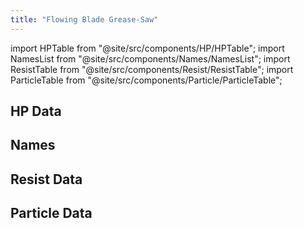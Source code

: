 ```yaml
---
title: "Flowing Blade Grease-Saw"
---
```


import HPTable from "@site/src/components/HP/HPTable";
import NamesList from "@site/src/components/Names/NamesList";
import ResistTable from "@site/src/components/Resist/ResistTable";
import ParticleTable from "@site/src/components/Particle/ParticleTable";

## HP Data

<HPTable item_key="flowingbladegreasesaw" data_src="enemy" />

## Names

<NamesList item_key="flowingbladegreasesaw" data_src="enemy" />

## Resist Data

<ResistTable item_key="flowingbladegreasesaw" data_src="enemy" />

## Particle Data

<ParticleTable item_key="flowingbladegreasesaw" data_src="enemy" />